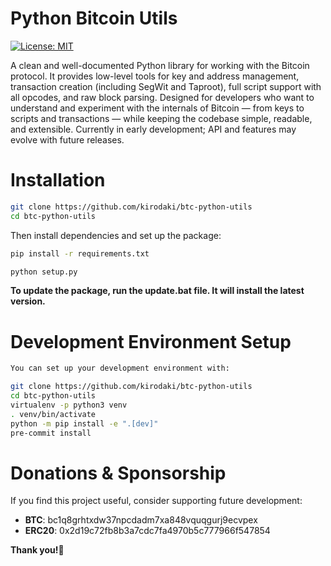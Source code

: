 # Python Bitcoin Utils
[![License: MIT](https://img.shields.io/badge/License-MIT-yellow.svg)](https://opensource.org/licenses/MIT)

A clean and well-documented Python library for working with the Bitcoin protocol.
It provides low-level tools for key and address management, transaction creation (including SegWit and Taproot), full script support with all opcodes, and raw block parsing.
Designed for developers who want to understand and experiment with the internals of Bitcoin — from keys to scripts and transactions — while keeping the codebase simple, readable, and extensible.
Currently in early development; API and features may evolve with future releases.

# Installation

```bash
git clone https://github.com/kirodaki/btc-python-utils
cd btc-python-utils
```
Then install dependencies and set up the package:
```bash
pip install -r requirements.txt
```

```bash
python setup.py
```
**To update the package, run the update.bat file. It will install the latest version.**

# Development Environment Setup
```bash
You can set up your development environment with:

git clone https://github.com/kirodaki/btc-python-utils
cd btc-python-utils
virtualenv -p python3 venv
. venv/bin/activate
python -m pip install -e ".[dev]"
pre-commit install
```



# Donations & Sponsorship

If you find this project useful, consider supporting future development:
- **BTC**: bc1q8grhtxdw37npcdadm7xa848vquqgurj9ecvpex
- **ERC20**: 0x2d19c72fb8b3a7cdc7fa4970b5c777966f547854

**Thank you!🙏**
